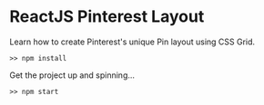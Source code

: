 # ReactJS Pinterest Layout

Learn how to create Pinterest's unique Pin layout using CSS Grid.


```
>> npm install
```

Get the project up and spinning...
```
>> npm start
```
